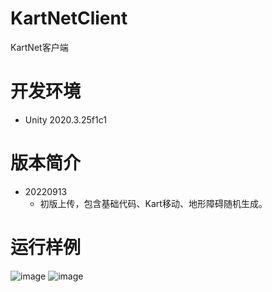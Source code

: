 # KartNetClient
KartNet客户端

# 开发环境
   - Unity 2020.3.25f1c1

# 版本简介
   - 20220913
      - 初版上传，包含基础代码、Kart移动、地形障碍随机生成。
      
# 运行样例
![image](https://user-images.githubusercontent.com/18530612/189921245-daeae7cb-786d-40d3-81a2-89b6f8742c9e.png)
![image](https://user-images.githubusercontent.com/18530612/189921590-6fad58e5-fe70-472f-90be-340185aaea91.png)

